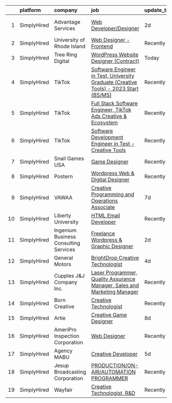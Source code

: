 

|    | platform    | company                               | job                                                                                                                                                                                                  | update_time   | location                      |
|---:|:------------|:--------------------------------------|:-----------------------------------------------------------------------------------------------------------------------------------------------------------------------------------------------------|:--------------|:------------------------------|
|  1 | SimplyHired | Advantage Services                    | [Web Developer/Designer](https://www.simplyhired.com/job/6hjzaDgrBBxYuVGE5_QE49L-tY7g-hpwqbrA6TO4W0fVOBJ4lR3Feg?q=creative+programmer)                                                               | 2d            | Fort Lauderdale, FL           |
|  2 | SimplyHired | University of Rhode Island            | [Web Designer - Frontend](https://www.simplyhired.com/job/wF6yXvSYtOA8AVV0CiVJc_LKrYXPuH8U7LYV3PKiB8qu-fkwS4Ir-A?q=creative+programmer)                                                              | Recently      | Kingston, RI                  |
|  3 | SimplyHired | Tree Ring Digital                     | [WordPress Website Designer (Contract)](https://www.simplyhired.com/job/-oCc49LEEuoufNyAsdbf0sadwjUsTA4e_8oC0VlmaAXhfYyVuM0KQA?q=creative+programmer)                                                | Today         | Remote                        |
|  4 | SimplyHired | TikTok                                | [Software Engineer in Test, University Graduate (Creative Tools) - 2023 Start (BS/MS)](https://www.simplyhired.com/job/_rZ0W_8tNDGMJhwdGUuzbYpsEgRrk95rGIetOFd4oqv-7-cPsDuBrA?q=creative+programmer) | Recently      | Mountain View, CA             |
|  5 | SimplyHired | TikTok                                | [Full Stack Software Engineer, TikTok Ads Creative & Ecosystem](https://www.simplyhired.com/job/xyvU-7sBHr5sFkPbGYl5jO3ScTijQb9k-2cowu4zp6o6L5hhkRZu8w?q=creative+programmer)                        | Recently      | San Jose, CA +1 location      |
|  6 | SimplyHired | TikTok                                | [Software Development Engineer in Test - Creative Tools](https://www.simplyhired.com/job/uo_tr9XxwH98WFuHDpbA5t-eHAYUQajEqo3pt3DTUT8BSLXjY7_7Pw?q=creative+programmer)                               | Recently      | Mountain View, CA +1 location |
|  7 | SimplyHired | Snail Games USA                       | [Game Designer](https://www.simplyhired.com/job/nosHIw-Sak0uwrp1Tywyt89Elv55QmVJ2g-09oJ1X0LNFKGSDx9TdA?q=creative+programmer)                                                                        | Recently      | Remote                        |
|  8 | SimplyHired | Postern                               | [Wordpress Web & Digital Designer](https://www.simplyhired.com/job/C4i9dadhnZilRF-0Zp1XXTQmwq8qg3LZ46NqNrwlrPj87Q48DKHnQg?q=creative+programmer)                                                     | Recently      | Frederick, MD                 |
|  9 | SimplyHired | VAWAA                                 | [Creative Programming and Operations Associate](https://www.simplyhired.com/job/_99WrIrnFAHoniMoZvBdWUr9tEIZNwfFw-Gw8bd1RUHARblCHH7gEQ?q=creative+programmer)                                        | 7d            | Remote                        |
| 10 | SimplyHired | Liberty University                    | [HTML Email Developer](https://www.simplyhired.com/job/n7ZBIoizNvg1vnbsiAIDufegw0i4ApkD0M26QH770WAN4RoUlue8Ew?q=creative+programmer)                                                                 | Recently      | Remote                        |
| 11 | SimplyHired | Ingenium Business Consulting Services | [Freelance Wordpress & Graphic Designer](https://www.simplyhired.com/job/qtsjoJVMt4NjnvSjP4ZSn9MtmXVzXTogvhSLSBL7jRHL8HIe7ob3ZA?q=creative+programmer)                                               | 2d            | Remote                        |
| 12 | SimplyHired | General Motors                        | [BrightDrop Creative Technologist](https://www.simplyhired.com/job/s9S9eBKv1iBjK5gCU2wcUoKP5r57EwbnQqTu_K1J4jXry4ACxyujgg?q=creative+programmer)                                                     | 4d            | Palo Alto, CA                 |
| 13 | SimplyHired | Cupples J&J Company Inc.              | [Laser Programmer, Quality Assurance Manager, Sales and Marketing Manager](https://www.simplyhired.com/job/2Z3AG77fD7NN_lpo3XIECeD7eIWvaKrt6axn0CTiGwMGXzR2bPvWLg?q=creative+programmer)             | Recently      | Jackson, TN                   |
| 14 | SimplyHired | Born Creative                         | [Creative Technologist](https://www.simplyhired.com/job/3ZNZqp0uD8xE9khSi35d8vj1IH2RsKTstTuuVqynjYpwz3JGY4G1BA?q=creative+programmer)                                                                | Recently      | Remote                        |
| 15 | SimplyHired | Artie                                 | [Creative Game Designer](https://www.simplyhired.com/job/kDAqyyj8yrhq3Yvx3Vu8PGP5w1HCWvnmaAmgF3bsFN9D-L4WtccrDQ?q=creative+programmer)                                                               | 8d            | Los Angeles, CA               |
| 16 | SimplyHired | AmeriPro Inspection Corporation       | [Web Designer](https://www.simplyhired.com/job/IDW0OGwSAhB_FvbU88MargQ1XZYjBR0M4A_xyrtgAeC4gc8uUofsIQ?q=creative+programmer)                                                                         | Recently      | Jacksonville, FL              |
| 17 | SimplyHired | Agency MABU                           | [Creative Developer](https://www.simplyhired.com/job/afhWvSNTRwsHt1-RiVnkzD15CGRKy0zBCpJMNKaqIJwUgr8zOinHnw?q=creative+programmer)                                                                   | 5d            | Bismarck, ND                  |
| 18 | SimplyHired | Jesup Broadcasting Corporation        | [PRODUCTION/ON-AIR/AUTOMATION PROGRAMMER](https://www.simplyhired.com/job/lDgjA_nZoUqtWJ_bWk7vKgsR9_Fb4VG2rN_teYy4DDCF3idqBdJIyA?q=creative+programmer)                                              | Recently      | Waycross, GA                  |
| 19 | SimplyHired | Wayfair                               | [Creative Technologist, R&D](https://www.simplyhired.com/job/zy7W3rMQXyYGRl3XdA3nB3JN80hbkXY5rlY-879Tf2H1tgD1WHKpig?q=creative+programmer)                                                           | Recently      | Boston, MA                    |